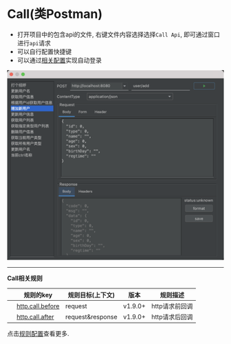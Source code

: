 # Call(类Postman)

- 打开项目中的包含api的文件, 右键文件内容选择选择`Call Api`, 即可通过窗口进行`api`请求
- 可以自行配置快捷键
- 可以通过[相关配置](/setting/rules/http_call_before.html)实现自动登录

![call](../asset/idea-call.png)

---

**Call相关规则**

| &nbsp;&nbsp;&nbsp;&nbsp;规则的key | 规则目标(上下文) | 版本 | 规则描述 |
| ------------ | ------------ | ------------ |------------ |
| &nbsp;&nbsp;&nbsp;&nbsp;[http.call.before](/setting/rules/http_call_before.html)  | request | v1.9.0+ | http请求前回调 |
| &nbsp;&nbsp;&nbsp;&nbsp;[http.call.after](/setting/rules/http_call_after.html)  | request&response | v1.9.0+ | http请求后回调 |

点击[规则配置](/setting/config-rule.html)查看更多.
